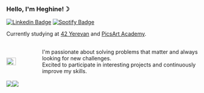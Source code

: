 ### **Hello, I'm Heghine!☽**<br>
[![Linkedin Badge](https://img.shields.io/badge/Linkedin-7289DA?&style=for-the-badge&logo=linkedin&logoColor=white)](https://www.linkedin.com/in/hheghine/)
[![Spotify Badge](https://img.shields.io/badge/Spotify-1ED760?&style=for-the-badge&logo=spotify&logoColor=white)](https://open.spotify.com/user/ng8enlnfgp2shk81a5zc6lhz7?si=7e83d5a6279148eb)

Currently studying at [42 Yerevan](https://42yerevan.am/) and [PicsArt Academy](https://picsartacademy.am/).<br>

<div style="display: flex; align-items: center;">
    <img src="https://github.com/hheghine/hheghine/assets/119530584/e5f5efa8-2fa8-45ca-921a-978ac3bda419" width="27%" />
    <span class="typing-text"><br>I'm passionate about solving problems that matter and always looking for new challenges. <br>Excited to participate
      in interesting projects and continuously improve my skills.<br><br> </span>
</div>



<div style="display: flex; flex-direction: row;">
    <a href="https://github.com/anuraghazra/github-readme-stats">
        <img align="center" src="https://github-readme-stats.vercel.app/api/top-langs/?username=hheghine&layout=donut&hide=Makefile,Roff,Perl,TeX,GLSL,CMake,HTML,Batchfile,M4,Zig,Lua&size_weight=0.5&count_weight=0.5&theme=material-palenight" />
    </a>
    <img align="center" src="https://github-readme-streak-stats.herokuapp.com/?user=hheghine&theme=material-palenight&hide_border=false" />
</div>

